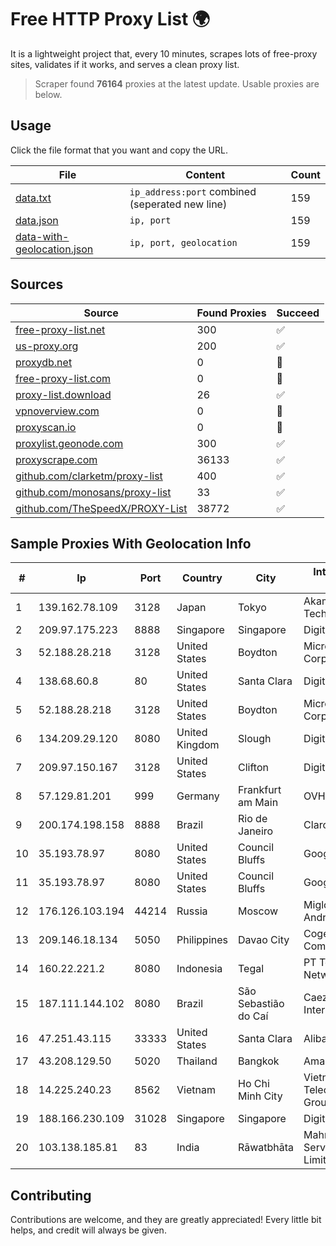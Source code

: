 
# Free HTTP Proxy List 🌍

It is a lightweight project that, every 10 minutes, scrapes lots of free-proxy sites, validates if it works, and serves a clean proxy list.


> Scraper found **76164** proxies at the latest update. Usable proxies are below.

## Usage

Click the file format that you want and copy the URL.


|File|Content|Count|
|----|-------|-----|
|[data.txt](https://raw.githubusercontent.com/themiralay/Proxy-List-World/master/data.txt)|`ip_address:port` combined (seperated new line)|159|
|[data.json](https://raw.githubusercontent.com/themiralay/Proxy-List-World/master/data.json)|`ip, port`|159|
|[data-with-geolocation.json](https://raw.githubusercontent.com/themiralay/Proxy-List-World/master/data-with-geolocation.json)|`ip, port, geolocation`|159|

## Sources

|Source|Found Proxies|Succeed|
|------|-------------|-------|
|[free-proxy-list.net](https://free-proxy-list.net)|300|✅|
|[us-proxy.org](https://www.us-proxy.org)|200|✅|
|[proxydb.net](http://proxydb.net)|0|🚫|
|[free-proxy-list.com](https://free-proxy-list.com/?page=&port=&type%5B%5D=http&type%5B%5D=https&up_time=0&search=Search)|0|🚫|
|[proxy-list.download](https://www.proxy-list.download/HTTP)|26|✅|
|[vpnoverview.com](https://vpnoverview.com/privacy/anonymous-browsing/free-proxy-servers)|0|🚫|
|[proxyscan.io](https://www.proxyscan.io)|0|🚫|
|[proxylist.geonode.com](https://proxylist.geonode.com/api/proxy-list?limit=300&page=1&sort_by=lastChecked&sort_type=desc&protocols=http,https)|300|✅|
|[proxyscrape.com](https://api.proxyscrape.com/v2/?request=displayproxies&protocol=http&timeout=10000&country=all&ssl=all&anonymity=all)|36133|✅|
|[github.com/clarketm/proxy-list](https://raw.githubusercontent.com/clarketm/proxy-list/master/proxy-list-raw.txt)|400|✅|
|[github.com/monosans/proxy-list](https://raw.githubusercontent.com/monosans/proxy-list/main/proxies/http.txt)|33|✅|
|[github.com/TheSpeedX/PROXY-List](https://raw.githubusercontent.com/TheSpeedX/PROXY-List/master/http.txt)|38772|✅|


## Sample Proxies With Geolocation Info

|#|Ip|Port|Country|City|Internet Service Provider|
|-|--|----|-------|----|-------------------------|
|1|139.162.78.109|3128|Japan|Tokyo|Akamai Technologies, Inc.|
|2|209.97.175.223|8888|Singapore|Singapore|DigitalOcean, LLC|
|3|52.188.28.218|3128|United States|Boydton|Microsoft Corporation|
|4|138.68.60.8|80|United States|Santa Clara|DigitalOcean, LLC|
|5|52.188.28.218|3128|United States|Boydton|Microsoft Corporation|
|6|134.209.29.120|8080|United Kingdom|Slough|DigitalOcean, LLC|
|7|209.97.150.167|3128|United States|Clifton|DigitalOcean, LLC|
|8|57.129.81.201|999|Germany|Frankfurt am Main|OVH SAS|
|9|200.174.198.158|8888|Brazil|Rio de Janeiro|Claro S.A.|
|10|35.193.78.97|8080|United States|Council Bluffs|Google LLC|
|11|35.193.78.97|8080|United States|Council Bluffs|Google LLC|
|12|176.126.103.194|44214|Russia|Moscow|Miglovets Egor Andreevich|
|13|209.146.18.134|5050|Philippines|Davao City|Cogent Communications|
|14|160.22.221.2|8080|Indonesia|Tegal|PT Tomihonk Network Nusantara|
|15|187.111.144.102|8080|Brazil|São Sebastião do Caí|Caezar Provedor de Internet EIRELI|
|16|47.251.43.115|33333|United States|Santa Clara|Alibaba Cloud LLC|
|17|43.208.129.50|5020|Thailand|Bangkok|Amazon.com, Inc.|
|18|14.225.240.23|8562|Vietnam|Ho Chi Minh City|Vietnam Posts and Telecommunications Group|
|19|188.166.230.109|31028|Singapore|Singapore|DigitalOcean, LLC|
|20|103.138.185.81|83|India|Rāwatbhāta|Mahrth Internet Service Private Limited|



## Contributing

Contributions are welcome, and they are greatly appreciated! Every
little bit helps, and credit will always be given.

